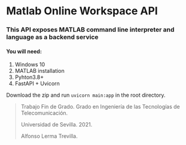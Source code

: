 # Matlab Online Workspace API

### This API exposes MATLAB command line interpreter and language as a backend service

#### You will need:
1. Windows 10
2. MATLAB installation
3. Pyhton3.8+
4. FastAPI + Uvicorn

Download the zip and run `uvicorn main:app` in the root directory.


> Trabajo Fin de Grado. Grado en Ingeniería de las Tecnologías de Telecomunicación.
>
> Universidad de Sevilla. 2021.
>
> Alfonso Lerma Trevilla.
